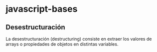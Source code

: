 # javascript-bases

## Desestructuración
La desestructuración (destructuring) consiste en extraer los valores de arrays o propiedades de objetos en distintas variables.